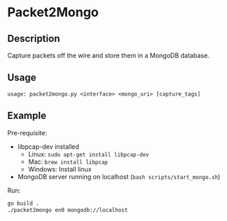 # Packet2Mongo

## Description
Capture packets off the wire and store them in a MongoDB database.

## Usage
```
usage: packet2mongo.py <interface> <mongo_uri> [capture_tags]
```

## Example
Pre-requisite:
* libpcap-dev installed
  * Linux: `sudo apt-get install libpcap-dev`
  * Mac: `brew install libpcap`
  * Windows: Install linux
* MongoDB server running on localhost (`bash scripts/start_mongo.sh`)

Run:

```bash
go build .
./packet2mongo en0 mongodb://localhost
```